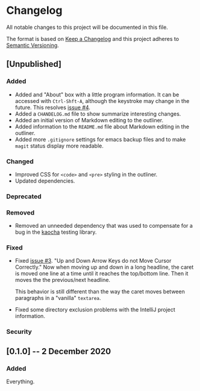 # Changelog

All notable changes to this project will be documented in this file.

The format is based on [Keep a Changelog](http://keepachangelog.com/en/1.0.0/)
and this project adheres to [Semantic Versioning](http://semver.org/spec/v2.0.0.html).

## [Unpublished]

### Added ###

- Added and "About" box with a little program information. It can be accessed with `Ctrl-Shft-A`, although the keystroke may change in the future. This resolves [issue #4](https://github.com/clartaq/clown/issues/4).
- Added a `CHANDELOG.md` file to show summarize interesting changes.
- Added an initial version of Markdown editing to the outliner.
- Added information to the `README.md` file about Markdown editing in the outliner.
- Added more `.gitignore` settings for emacs backup files and to make `magit` status display more readable.

### Changed ###

- Improved CSS for `<code>` and `<pre>` styling in the outliner.
- Updated dependencies.

### Deprecated ###

### Removed ###

- Removed an unneeded dependency that was used to compensate for a bug in the [kaocha](https://github.com/lambdaisland/kaocha) testing library.

### Fixed ###

- Fixed [issue #3](https://github.com/clartaq/clown/issues/3). "Up and Down Arrow Keys do not Move Cursor Correctly." Now when moving up and down in a long headline, the caret is moved one line at a time until it reaches the top/bottom line. Then it moves the the previous/next headline.

    This behavior is still different than the way the caret moves between paragraphs in a "vanilla" `textarea`.

- Fixed some directory exclusion problems with the IntelliJ project information.

### Security ###

## [0.1.0] -- 2 December 2020

### Added ###

Everything.

